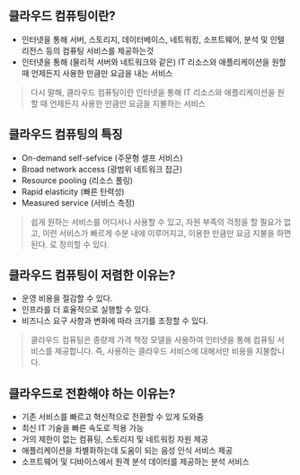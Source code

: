 ## 클라우드 컴퓨팅이란?
- 인터넷을 통해 서버, 스토리지, 데이터베이스, 네트워킹, 소프트웨어, 분석 및 인텔리전스 등의 컴퓨팅 서비스를 제공하는것
- 인터넷을 통해 (물리적 서버와 네트워크와 같은) IT 리소스와 애플리케이션을 원할 때 언제든지 사용한 만큼만 요금을 내는 서비스
> 다시 말해, 클라우드 컴퓨팅이란 인터넷을 통해 IT 리소스와 애플리케이션을 원할 때 언제든지 사용한 만큼만 요금을 지불하는 서비스

## 클라우드 컴퓨팅의 특징
- On-demand self-sefvice (주문형 셀프 서비스)
- Broad network access (광범위 네트워크 접근)
- Resource pooling (리소스 풀링)
- Rapid elasticity (빠른 탄력성)
- Measured service (서비스 측정)
> 쉽게 원하는 서비스를 어디서나 사용할 수 있고, 자원 부족의 걱정을 할 필요가 없고, 이런 서비스가 빠르게 수분 내에 이루어지고, 이용한 만큼만 요금 지불을 하면 된다. 로 정의할 수 있다.

## 클라우드 컴퓨팅이 저렴한 이유는?
- 운영 비용을 절감할 수 있다.
- 인프라를 더 효율적으로 실행할 수 있다.
- 비즈니스 요구 사항과 변화에 따라 크기를 조정할 수 있다.
> 클라우드 컴퓨팅은 종량제 가격 책정 모델을 사용하여 인터넷을 통해 컴퓨팅 서비스를 제공합니다. 즉, 사용하는 클라우드 서비스에 대해서만 비용을 지불합니다.

## 클라우드로 전환해야 하는 이유는?
- 기존 서비스를 빠르고 혁신적으로 전환할 수 있게 도와줌
- 최신 IT 기술을 빠른 속도로 적용 가능
- 거의 제한이 없는 컴퓨팅, 스토리지 및 네트워킹 자원 제공
- 애플리케이션을 차별화하는데 도움이 되는 음성 인식 서비스 제공
- 소프트웨어 및 디바이스에서 원격 분석 데이터를 제공하는 분석 서비스

